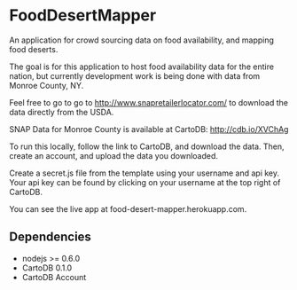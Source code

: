 FoodDesertMapper
=================

An application for crowd sourcing data on food availability, and mapping food deserts.

The goal is for this application to host food availability data for the entire nation, but currently development work is being done with data from Monroe County, NY.

Feel free to go to go to http://www.snapretailerlocator.com/ to download the data directly from the USDA.

SNAP Data for Monroe County is available at CartoDB: http://cdb.io/XVChAg

To run this locally, follow the link to CartoDB, and download the data. Then, create an account, and upload the data you downloaded.

Create a secret.js file from the template using your username and api key. Your api key can be found by clicking on your username at the top right of CartoDB.

You can see the live app at food-desert-mapper.herokuapp.com.

Dependencies
------------
* nodejs >= 0.6.0
* CartoDB 0.1.0
* CartoDB Account

